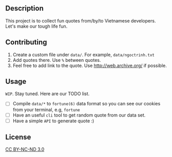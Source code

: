 ## Description

This project is to collect fun quotes from/by/to Vietnamese developers.
Let's make our tough life fun.

## Contributing

1. Create a custom file under `data/`. For example, `data/ngoctrinh.txt`
1. Add quotes there. Use `%` between quotes.
1. Feel free to add link to the quote. Use http://web.archive.org/ if possible.

## Usage

`WIP`. Stay tuned. Here are our TODO list.

- [ ] Compile `data/*` to `fortune(6)` data format so you can see our cookies from
      your terminal, e.g, `fortune`
- [ ] Have an useful `cli` tool to get random quote from our data set.
- [ ] Have a simple `API` to generate quote :)

## License

[CC BY-NC-ND 3.0](https://creativecommons.org/licenses/by-nc-nd/3.0/)
